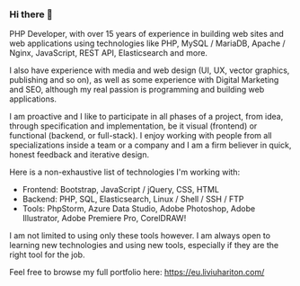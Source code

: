 ### Hi there 👋

PHP Developer, with over 15 years of experience in building web sites and web applications using technologies like PHP, MySQL / MariaDB, Apache / Nginx, JavaScript, REST API, Elasticsearch and more.

I also have experience with media and web design (UI, UX, vector graphics, publishing and so on), as well as some experience with Digital Marketing and SEO, although my real passion is programming and building web applications.

I am proactive and I like to participate in all phases of a project, from idea, through specification and implementation, be it visual (frontend) or functional (backend, or full-stack). I enjoy working with people from all specializations inside a team or a company and I am a firm believer in quick, honest feedback and iterative design.

Here is a non-exhaustive list of technologies I'm working with:
- Frontend: Bootstrap, JavaScript / jQuery, CSS, HTML
- Backend: PHP, SQL, Elasticsearch, Linux / Shell / SSH / FTP
- Tools: PhpStorm, Azure Data Studio, Adobe Photoshop, Adobe Illustrator, Adobe Premiere Pro, CorelDRAW! 

I am not limited to using only these tools however. I am always open to learning new technologies and using new tools, especially if they are the right tool for the job.

Feel free to browse my full portfolio here: https://eu.liviuhariton.com/
